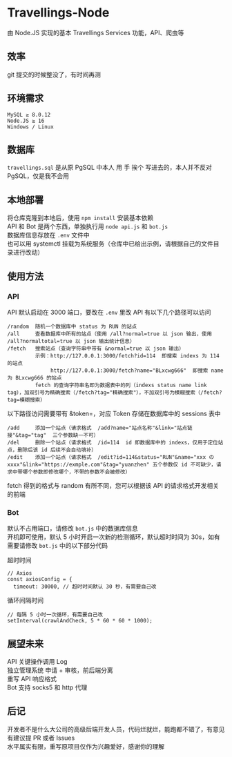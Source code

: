 # Travellings-Node
由 Node.JS 实现的基本 Travellings Services 功能，API、爬虫等

## 效率
git 提交的时候整没了，有时间再测  

## 环境需求
```
MySQL ≥ 8.0.12  
Node.JS ≥ 16  
Windows / Linux
```
## 数据库
`travellings.sql` 是从原 PgSQL 中本人 用 手 挨个 写进去的，本人并不反对 PgSQL，仅是我不会用  

## 本地部署
将仓库克隆到本地后，使用 `npm install` 安装基本依赖  
API 和 Bot 是两个东西，单独执行用 `node api.js` 和 `bot.js`  
数据库信息存放在 `.env` 文件中  
也可以用 systemctl 挂载为系统服务（仓库中已给出示例，请根据自己的文件目录进行改动）  

## 使用方法
### API
API 默认启动在 3000 端口，要改在 `.env` 里改
API 有以下几个路径可以访问  
```
/random  随机一个数据库中 status 为 RUN 的站点
/all     查看数据库中所有的站点（使用 /all?normal=true 以 json 输出，使用 /all?normaltotal=true 以 json 输出统计信息）
/fetch   搜索站点（查询字符串中带有 &normal=true 以 json 输出）
         示例：http://127.0.0.1:3000/fetch?id=114  即搜索 indexs 为 114 的站点
              http://127.0.0.1:3000/fetch?name="BLxcwg666"  即搜索 name 为 BLxcwg666 的站点
         fetch 的查询字符串名即为数据表中的列（indexs status name link tag），加双引号为精确搜索（/fetch?tag="精确搜索"），不加双引号为模糊搜索（/fetch?tag=模糊搜索）
```
以下路径访问需要带有 &token=，对应 Token 存储在数据库中的 sessions 表中  
```
/add     添加一个站点（请求格式  /add?name="站点名称"&link="站点链接"&tag="tag"  三个参数缺一不可）
/del     删除一个站点（请求格式  /id=114  id 即数据库中的 indexs，仅用于定位站点，删除后该 id 后续不会自动填补）
/edit    添加一个站点（请求格式  /edit?id=114&status="RUN"&name="xxx の xxxx"&link="https://exmple.com"&tag="yuanzhen" 五个参数仅 id 不可缺少，请求中带哪个参数即修改哪个，不带的参数不会被修改）
```
fetch 得到的格式与 random 有所不同，您可以根据该 API 的请求格式开发相关的前端

### Bot
默认不占用端口，请修改 `bot.js` 中的数据库信息  
开机即可使用，默认 5 小时开启一次新的检测循环，默认超时时间为 30s，如有需要请修改 `bot.js` 中的以下部分代码  

超时时间  
```
// Axios
const axiosConfig = {
  timeout: 30000, // 超时时间默认 30 秒，有需要自己改
```

循环间隔时间  
```
// 每隔 5 小时一次循环，有需要自己改
setInterval(crawlAndCheck, 5 * 60 * 60 * 1000);
```

## 展望未来
API 关键操作调用 Log  
独立管理系统 申请 + 审核，前后端分离  
重写 API 响应格式  
Bot 支持 socks5 和 http 代理  

## 后记
开发者不是什么大公司的高级后端开发人员，代码烂就烂，能跑都不错了，有意见有建议提 PR 或者 Issues  
水平属实有限，重写原项目仅作为兴趣爱好，感谢你的理解
